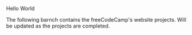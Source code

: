 Hello World

The following barnch contains the freeCodeCamp's website projects.
Will be updated as the projects are completed.
